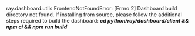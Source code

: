 ray.dashboard.utils.FrontendNotFoundError: [Errno 2] Dashboard build directory not found. If installing from source, please follow the additional steps required to build the dashboard: **_cd python/ray/dashboard/client && npm ci && npm run build_**